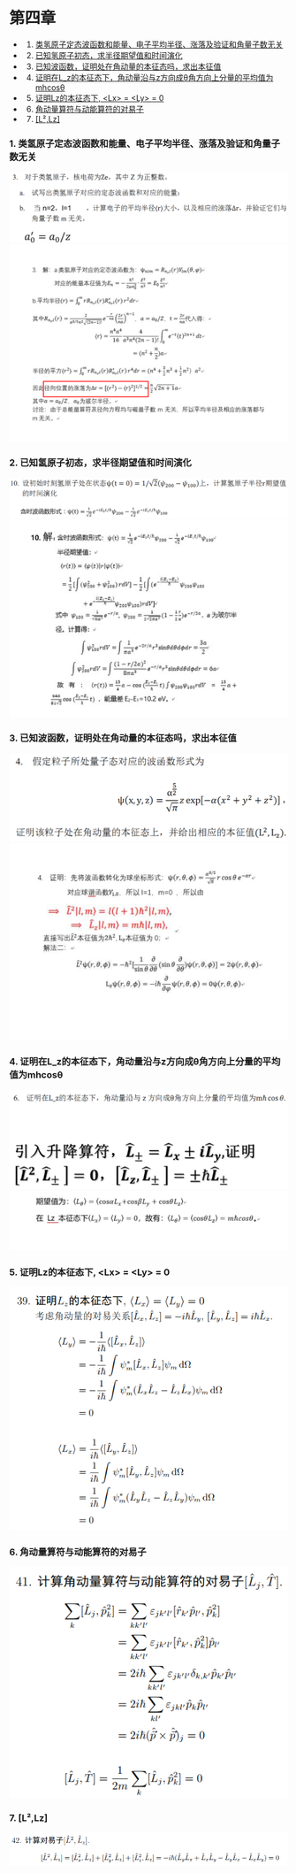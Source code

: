# 第四章
* 1. [类氢原子定态波函数和能量、电子平均半径、涨落及验证和角量子数无关](#1)
* 2. [已知氢原子初态，求半径期望值和时间演化](#2)
* 3. [已知波函数，证明处在角动量的本征态吗，求出本征值](#3)
* 4. [证明在L_z的本征态下，角动量沿与z方向成θ角方向上分量的平均值为mhcosθ](#4)
* 5. [证明Lz的本征态下, \<Lx\> = \<Ly\> = 0](#5)
* 6. [角动量算符与动能算符的对易子](#6)
* 7. [[L²,Lz]](#7)
###  1. <a name='1'></a>类氢原子定态波函数和能量、电子平均半径、涨落及验证和角量子数无关
![](img/fig1.png)
![](img/fig2.png)
###  2. <a name='2'></a>已知氢原子初态，求半径期望值和时间演化
![](img/fig3.png)
![](img/fig4.png)
###  3. <a name='3'></a>已知波函数，证明处在角动量的本征态吗，求出本征值
![](img/fig5.png)
![](img/fig6.png)
###  4. <a name='4'></a>证明在L_z的本征态下，角动量沿与z方向成θ角方向上分量的平均值为mhcosθ
![](img/fig7.png)
![](img/fig8.png)
###  5. <a name='5'></a>证明Lz的本征态下, \<Lx\> = \<Ly\> = 0
![](img/fig9.png)
###  6. <a name='6'></a>角动量算符与动能算符的对易子
![](img/fig10.png)
###  7. <a name='7'></a>[L²,Lz]
![](img/fig11.png)
